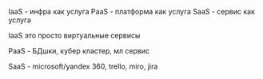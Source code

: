 
IaaS - инфра как услуга
PaaS - платформа как услуга
SaaS - сервис как услуга

IaaS это просто виртуальные сервисы

PaaS - БДшки, кубер кластер, мл сервис

SaaS - microsoft/yandex 360, trello, miro, jira 